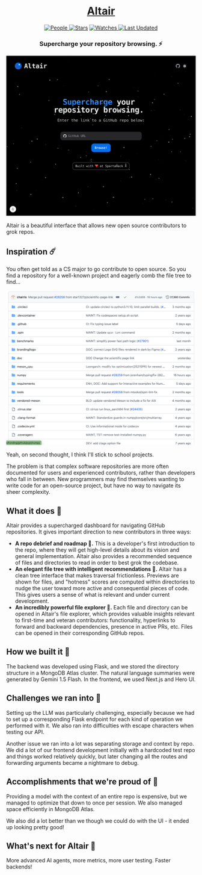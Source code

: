 <div align = "center">

<h1>
<a href="https://devpost.com/software/cascade-xrfscu">Altair</a>
</h1>

<a href="https://github.com/albonwu/altair/graphs/contributors">
<img alt="People" src="https://img.shields.io/github/contributors/2kabhishek/bare-minimum?style=flat&color=ffaaf2&label=People"> </a>

<a href="https://github.com/albonwu/altair/stargazers">
<img alt="Stars" src="https://img.shields.io/github/stars/2kabhishek/bare-minimum?style=flat&color=98c379&label=Stars"></a>

<a href="https://github.com/albonwu/altair/watchers">
<img alt="Watches" src="https://img.shields.io/github/watchers/2kabhishek/bare-minimum?style=flat&color=f5d08b&label=Watches"> </a>

<a href="https://github.com/albonwu/altair/pulse">
<img alt="Last Updated" src="https://img.shields.io/github/last-commit/2kabhishek/bare-minimum?style=flat&color=e06c75&label="> </a>

<h3>Supercharge your repository browsing. ⚡️</h3>

![screenshot](frontend/public/screenshot.png)

</div>

Altair is a beautiful interface that allows new open source contributors to grok repos.

## Inspiration ☄️
You often get told as a CS major to go contribute to open source. So you find a repository for a well-known project and eagerly comb the file tree to find...

![numpy repo](frontend/public/numpy.png)

Yeah, on second thought, I think I'll stick to school projects.

The problem is that complex software repositories are more often documented for users and experienced contributors, rather than developers who fall in between. New programmers may find themselves wanting to write code for an open-source project, but have no way to navigate its sheer complexity.

## What it does 🧠
Altair provides a supercharged dashboard for navigating GitHub repositories. It gives important direction to new contributors in three ways:
* **A repo debrief and roadmap 📖.** This is a developer's first introduction to the repo, where they will get high-level details about its vision and general implementation. Altair also provides a recommended sequence of files and directories to read in order to best grok the codebase.
* **An elegant file tree with intelligent recommendations 🌲.** Altair has a clean tree interface that makes traversal frictionless. Previews are shown for files, and "hotness" scores are computed within directories to nudge the user toward more active and consequential pieces of code. This gives users a sense of what is relevant and under current development.
* **An incredibly powerful file explorer 🧭.** Each file and directory can be opened in Altair's file explorer, which provides valuable insights relevant to first-time and veteran contributors: functionality, hyperlinks to forward and backward dependencies, presence in active PRs, etc. Files can be opened in their corresponding GitHub repos.

## How we built it 📸
The backend was developed using Flask, and we stored the directory structure in a MongoDB Atlas cluster. The natural language summaries were generated by Gemini 1.5 Flash. In the frontend, we used Next.js and Hero UI.

## Challenges we ran into 🏃
Setting up the LLM was particularly challenging, especially because we had to set up a corresponding Flask endpoint for each kind of operation we performed with it. We also ran into difficulties with escape characters when testing our API.

Another issue we ran into a lot was separating storage and context by repo. We did a lot of our frontend development initially with a hardcoded test repo and things worked relatively quickly, but later changing all the routes and forwarding arguments became a nightmare to debug.

## Accomplishments that we're proud of 🌇
Providing a model with the context of an entire repo is expensive, but we managed to optimize that down to once per session. We also managed space efficiently in MongoDB Atlas.

We also did a lot better than we though we could do with the UI - it ended up looking pretty good!

## What's next for Altair 📆
More advanced AI agents, more metrics, more user testing. Faster backends!
